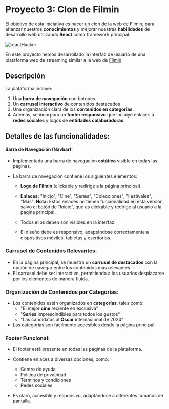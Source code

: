 # Proyecto 3:  Clon de Filmin

El objetivo de esta iniciativa es hacer un clon de la web de Filmin, para afianzar nuestros **conocimientos** y mejorar nuestras **habilidades** de desarrollo web utilizando **React** como framework principal. 

![reactHacker](https://i.ytimg.com/vi/x8BuodInbe8/hq720.jpg?sqp=-oaymwEhCK4FEIIDSFryq4qpAxMIARUAAAAAGAElAADIQj0AgKJD&rs=AOn4CLAcO5NmO-d_4dVwf5CqcWBbEVkzkw)

En este proyecto hemos desarrollado la interfaz de usuario de una plataforma web de streaming similar a la web de [Filmin](https://www.filmin.es/)

## Descripción

La plataforma incluye:

1. Una **barra de navegación** con botones.
2. Un **carrusel interactivo** de contenidos destacados
3. Una organización clara de los **contenidos en categorías**.
4. Además, se incorpora un **footer responsivo** que incluiye enlaces a **redes sociales** y logos de **entidades colaboradoras**. 


## Detalles de las funcionalidades:

#### Barra de Navegación (Navbar):

* Implementada una barra de navegación **estática** visible en todas las páginas.

* La barra de navegación contiene los siguientes elementos:

  * **Logo de Filmin** (clickable y redirige a la página principal).

  * **Enlaces**: "Inicio", "Cine", "Series", "Colecciones", "Festivales", "Más". **Nota:** Estos enlaces no tienen funcionalidad en esta versión, salvo el botón de "Inicio", que es clickable y redirige al usuario a la página principal.
  * Todos ellos deben son visibles en la interfaz.

  * El diseño debe es responsivo, adaptándose correctamente a dispositivos móviles, tabletas y escritorios.


### Carrusel de Contenidos Relevantes:

- En la página principal, se muestra un **carrusel de destacados** con la opción de navegar entre los contenidos más relevantes.
- El carrusel debe ser interactivo, permitiendo a los usuarios desplazarse por los elementos de manera fluida.

### Organización de Contenidos por Categorías:

- Los contenidos están organizados en **categorías**, tales como:
  - "El mejor **cine** reciente en exclusiva"
  - "**Series** imprescindibles para todos los gustos"
  - "Las candidatas al **Óscar** internacional de 2024"
- Las categorías son fácilmente accesibles desde la página principal.
  
  

### Footer Funcional:

- El footer está presente en todas las páginas de la plataforma.
- Contiene enlaces a diversas opciones, como:

  - Centro de ayuda
  - Política de privacidad
  - Términos y condiciones
  - Redes sociales
- Es claro, accesible y responsivo, adaptándose a diferentes tamaños de pantalla.

